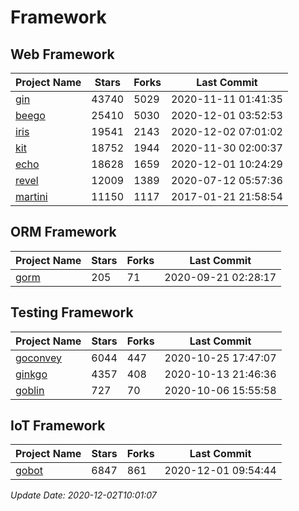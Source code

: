 # Framework

## Web Framework
| Project Name | Stars | Forks | Last Commit |
| ------------ | ----- | ----- | ----------- |
| [gin](https://github.com/gin-gonic/gin) | 43740 | 5029 | 2020-11-11 01:41:35 |
| [beego](https://github.com/astaxie/beego) | 25410 | 5030 | 2020-12-01 03:52:53 |
| [iris](https://github.com/kataras/iris) | 19541 | 2143 | 2020-12-02 07:01:02 |
| [kit](https://github.com/go-kit/kit) | 18752 | 1944 | 2020-11-30 02:00:37 |
| [echo](https://github.com/labstack/echo) | 18628 | 1659 | 2020-12-01 10:24:29 |
| [revel](https://github.com/revel/revel) | 12009 | 1389 | 2020-07-12 05:57:36 |
| [martini](https://github.com/go-martini/martini) | 11150 | 1117 | 2017-01-21 21:58:54 |

## ORM Framework
| Project Name | Stars | Forks | Last Commit |
| ------------ | ----- | ----- | ----------- |
| [gorm](https://github.com/jinzhu/gorm) | 205 | 71 | 2020-09-21 02:28:17 |

## Testing Framework
| Project Name | Stars | Forks | Last Commit |
| ------------ | ----- | ----- | ----------- |
| [goconvey](https://github.com/smartystreets/goconvey) | 6044 | 447 | 2020-10-25 17:47:07 |
| [ginkgo](https://github.com/onsi/ginkgo) | 4357 | 408 | 2020-10-13 21:46:36 |
| [goblin](https://github.com/franela/goblin) | 727 | 70 | 2020-10-06 15:55:58 |

## IoT Framework
| Project Name | Stars | Forks | Last Commit |
| ------------ | ----- | ----- | ----------- |
| [gobot](https://github.com/hybridgroup/gobot) | 6847 | 861 | 2020-12-01 09:54:44 |

*Update Date: 2020-12-02T10:01:07*